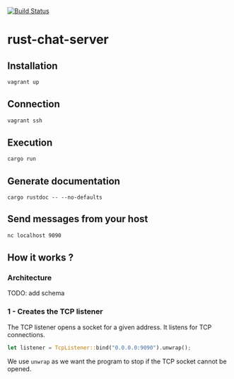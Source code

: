 [![Build Status](https://travis-ci.org/jean553/rust-chat-server.svg?branch=master)](https://travis-ci.org/jean553/rust-chat-server)

# rust-chat-server

## Installation

```bash
vagrant up
```

## Connection

```bash
vagrant ssh
```

## Execution

```bash
cargo run
```

## Generate documentation

```
cargo rustdoc -- --no-defaults
```

## Send messages from your host

```bash
nc localhost 9090
```

## How it works ?

### Architecture

TODO: add schema

### 1 - Creates the TCP listener

The TCP listener opens a socket for a given address.
It listens for TCP connections.

```rust
let listener = TcpListener::bind("0.0.0.0:9090").unwrap();
```

We use `unwrap` as we want the program to stop if the TCP socket cannot be opened.
